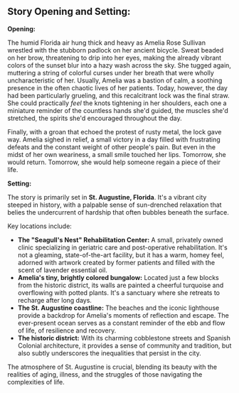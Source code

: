 ## Story Opening and Setting:

**Opening:**

The humid Florida air hung thick and heavy as Amelia Rose Sullivan wrestled with the stubborn padlock on her ancient bicycle. Sweat beaded on her brow, threatening to drip into her eyes, making the already vibrant colors of the sunset blur into a hazy wash across the sky. She tugged again, muttering a string of colorful curses under her breath that were wholly uncharacteristic of her. Usually, Amelia was a bastion of calm, a soothing presence in the often chaotic lives of her patients. Today, however, the day had been particularly grueling, and this recalcitrant lock was the final straw. She could practically *feel* the knots tightening in her shoulders, each one a miniature reminder of the countless hands she'd guided, the muscles she'd stretched, the spirits she'd encouraged throughout the day.

Finally, with a groan that echoed the protest of rusty metal, the lock gave way. Amelia sighed in relief, a small victory in a day filled with frustrating defeats and the constant weight of other people's pain. But even in the midst of her own weariness, a small smile touched her lips. Tomorrow, she would return. Tomorrow, she would help someone regain a piece of their life.

**Setting:**

The story is primarily set in **St. Augustine, Florida**. It's a vibrant city steeped in history, with a palpable sense of sun-drenched relaxation that belies the undercurrent of hardship that often bubbles beneath the surface.

Key locations include:

*   **The "Seagull's Nest" Rehabilitation Center:** A small, privately owned clinic specializing in geriatric care and post-operative rehabilitation. It's not a gleaming, state-of-the-art facility, but it has a warm, homey feel, adorned with artwork created by former patients and filled with the scent of lavender essential oil.
*   **Amelia's tiny, brightly colored bungalow:** Located just a few blocks from the historic district, its walls are painted a cheerful turquoise and overflowing with potted plants. It's a sanctuary where she retreats to recharge after long days.
*   **The St. Augustine coastline:** The beaches and the iconic lighthouse provide a backdrop for Amelia's moments of reflection and escape. The ever-present ocean serves as a constant reminder of the ebb and flow of life, of resilience and recovery.
*   **The historic district:** With its charming cobblestone streets and Spanish Colonial architecture, it provides a sense of community and tradition, but also subtly underscores the inequalities that persist in the city.

The atmosphere of St. Augustine is crucial, blending its beauty with the realities of aging, illness, and the struggles of those navigating the complexities of life.
